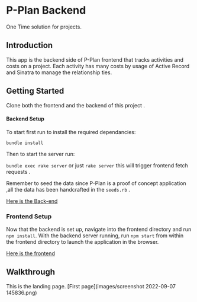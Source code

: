 # P-Plan Backend
One Time solution for projects.
## Introduction

This app is the backend side of P-Plan frontend that tracks activities and costs on a project.
Each activity has many costs by usage of  Active Record and Sinatra to manage the relationship ties.

## Getting Started

Clone both the frontend and the backend of this project .
#### Backend Setup

To start first run to install the required dependancies:

`bundle install`

Then to start the server run:

 `bundle exec rake server` or just `rake server` this will trigger frontend fetch requests .

Remember to seed the data since P-Plan is a proof of concept application ,all the data has been handcrafted in the `seeds.rb` .

[Here is the Back-end](https://github.com/Shai9/phase-3-sinatra-react-project.git "Back-End")

### Frontend Setup
 
Now that the backend is set up, navigate into the frontend directory and run `npm install`. With the backend server running, run `npm start` from within the frontend directory to launch the application in the browser.

[Here is the frontend](https://github.com/Shai9/P.Planner/tree/main/p-plan2-frontend "Front-End")

## Walkthrough

This is the landing page.
[First page](images/screenshot 2022-09-07 145836.png)






